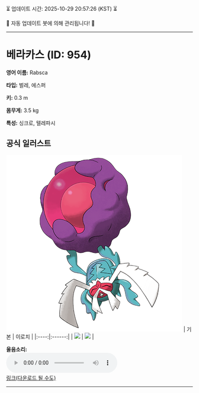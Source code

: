 
⏳ 업데이트 시간: 2025-10-29 20:57:26 (KST) ⏳

🤖 자동 업데이트 봇에 의해 관리됩니다! 🤖

---

# 베라카스 (ID: 954)
**영어 이름:** Rabsca

**타입:** 벌레, 에스퍼

**키:** 0.3 m

**몸무게:** 3.5 kg

**특성:** 싱크로, 텔레파시

## 공식 일러스트
![](https://raw.githubusercontent.com/PokeAPI/sprites/master/sprites/pokemon/other/official-artwork/954.png)
| 기본 | 이로치 |
|:----:|:------:|
| <img src="http://play.pokemonshowdown.com/sprites/ani/rabsca.gif" width="200"> | <img src="http://play.pokemonshowdown.com/sprites/ani-shiny/rabsca.gif" width="200"> |

**울음소리:**<br><audio controls src="https://raw.githubusercontent.com/PokeAPI/cries/main/cries/pokemon/latest/954.ogg"></audio><br> [링크(다운로드 될 수도)](https://raw.githubusercontent.com/PokeAPI/cries/main/cries/pokemon/latest/954.ogg)


---
